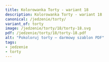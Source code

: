 ```yaml
---
title: Kolorowanka Torty - wariant 18
description: Kolorowanka Torty - wariant 18
canonical: /jedzenie/torty/
variant_of: torty
image: /jedzenie/torty/18/torty-18.svg
pdf: /jedzenie/torty/18/torty-18.pdf
alt: "Pokoloruj torty – darmowy szablon PDF"
tags:
- jedzenie
- torty
---
```

